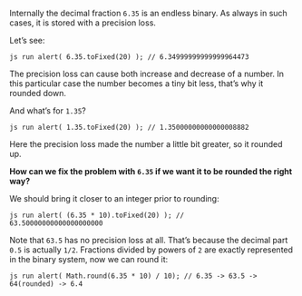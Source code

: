 Internally the decimal fraction `6.35` is an endless binary. As always in such cases, it is stored with a precision loss.

Let’s see:

`js run alert( 6.35.toFixed(20) ); // 6.34999999999999964473`

The precision loss can cause both increase and decrease of a number. In this particular case the number becomes a tiny bit less, that’s why it rounded down.

And what’s for `1.35`?

`js run alert( 1.35.toFixed(20) ); // 1.35000000000000008882`

Here the precision loss made the number a little bit greater, so it rounded up.

**How can we fix the problem with `6.35` if we want it to be rounded the right way?**

We should bring it closer to an integer prior to rounding:

`js run alert( (6.35 * 10).toFixed(20) ); //         63.50000000000000000000`

Note that `63.5` has no precision loss at all. That’s because the decimal part `0.5` is actually `1/2`. Fractions divided by powers of `2` are exactly represented in the binary system, now we can round it:

`js run alert( Math.round(6.35 * 10) / 10); // 6.35 -> 63.5 ->         64(rounded) -> 6.4`
